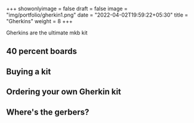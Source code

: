 +++
showonlyimage = false
draft = false
image = "img/portfolio/gherkin1.png"
date = "2022-04-02T19:59:22+05:30"
title = "Gherkins"
weight = 8
+++

Gherkins are the ultimate mkb kit
<!--more-->

## 40 percent boards

## Buying a kit

## Ordering your own Gherkin kit

## Where's the gerbers?

